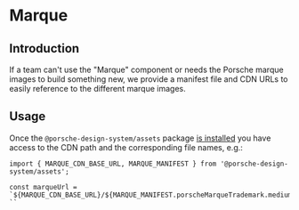 # Marque

## Introduction
If a team can't use the "Marque" component or needs the Porsche marque images to build something new, we provide a manifest file and CDN URLs to easily reference to the different marque images.

## Usage 
Once the `@porsche-design-system/assets` package [is installed](#/assets/introduction) you have access to the CDN path and the corresponding file names, e.g.:

```
import { MARQUE_CDN_BASE_URL, MARQUE_MANIFEST } from '@porsche-design-system/assets';

const marqueUrl = `${MARQUE_CDN_BASE_URL}/${MARQUE_MANIFEST.porscheMarqueTrademark.medium.1x}`;
``
